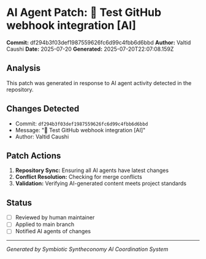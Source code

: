 # AI Agent Patch: 🤖 Test GitHub webhook integration [AI]

**Commit:** df294b3f03def1987559626fc6d99c4fbb6d6bbd
**Author:** Valtid Caushi
**Date:** 2025-07-20
**Generated:** 2025-07-20T22:07:08.159Z

## Analysis

This patch was generated in response to AI agent activity detected in the repository.

## Changes Detected

- Commit: `df294b3f03def1987559626fc6d99c4fbb6d6bbd`
- Message: "🤖 Test GitHub webhook integration [AI]"
- Author: Valtid Caushi

## Patch Actions

1. **Repository Sync:** Ensuring all AI agents have latest changes
2. **Conflict Resolution:** Checking for merge conflicts
3. **Validation:** Verifying AI-generated content meets project standards

## Status

- [ ] Reviewed by human maintainer
- [ ] Applied to main branch
- [ ] Notified AI agents of changes

---
*Generated by Symbiotic Syntheconomy AI Coordination System*
